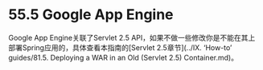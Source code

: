 # 55.5 Google App Engine

Google App Engine关联了Servlet 2.5 API，如果不做一些修改你是不能在其上部署Spring应用的，具体查看本指南的\[Servlet 2.5章节\]\(../IX. ‘How-to’ guides/81.5. Deploying a WAR in an Old \(Servlet 2.5\) Container.md\)。

